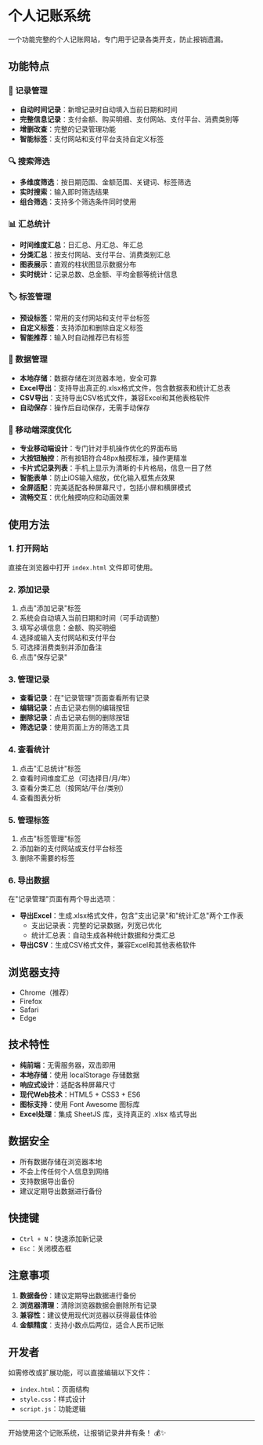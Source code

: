 # 个人记账系统

一个功能完整的个人记账网站，专门用于记录各类开支，防止报销遗漏。

## 功能特点

### 📝 记录管理
- **自动时间记录**：新增记录时自动填入当前日期和时间
- **完整信息记录**：支付金额、购买明细、支付网站、支付平台、消费类别等
- **增删改查**：完整的记录管理功能
- **智能标签**：支付网站和支付平台支持自定义标签

### 🔍 搜索筛选
- **多维度筛选**：按日期范围、金额范围、关键词、标签筛选
- **实时搜索**：输入即时筛选结果
- **组合筛选**：支持多个筛选条件同时使用

### 📊 汇总统计
- **时间维度汇总**：日汇总、月汇总、年汇总
- **分类汇总**：按支付网站、支付平台、消费类别汇总
- **图表展示**：直观的柱状图显示数据分布
- **实时统计**：记录总数、总金额、平均金额等统计信息

### 🏷️ 标签管理
- **预设标签**：常用的支付网站和支付平台标签
- **自定义标签**：支持添加和删除自定义标签
- **智能推荐**：输入时自动推荐已有标签

### 💾 数据管理
- **本地存储**：数据存储在浏览器本地，安全可靠
- **Excel导出**：支持导出真正的.xlsx格式文件，包含数据表和统计汇总表
- **CSV导出**：支持导出CSV格式文件，兼容Excel和其他表格软件
- **自动保存**：操作后自动保存，无需手动保存

### 📱 移动端深度优化
- **专业移动端设计**：专门针对手机操作优化的界面布局
- **大按钮触控**：所有按钮符合48px触摸标准，操作更精准
- **卡片式记录列表**：手机上显示为清晰的卡片格局，信息一目了然
- **智能表单**：防止iOS输入缩放，优化输入框焦点效果
- **全屏适配**：完美适配各种屏幕尺寸，包括小屏和横屏模式
- **流畅交互**：优化触摸响应和动画效果

## 使用方法

### 1. 打开网站
直接在浏览器中打开 `index.html` 文件即可使用。

### 2. 添加记录
1. 点击"添加记录"标签
2. 系统会自动填入当前日期和时间（可手动调整）
3. 填写必填信息：金额、购买明细
4. 选择或输入支付网站和支付平台
5. 可选择消费类别并添加备注
6. 点击"保存记录"

### 3. 管理记录
- **查看记录**：在"记录管理"页面查看所有记录
- **编辑记录**：点击记录右侧的编辑按钮
- **删除记录**：点击记录右侧的删除按钮
- **筛选记录**：使用页面上方的筛选工具

### 4. 查看统计
1. 点击"汇总统计"标签
2. 查看时间维度汇总（可选择日/月/年）
3. 查看分类汇总（按网站/平台/类别）
4. 查看图表分析

### 5. 管理标签
1. 点击"标签管理"标签
2. 添加新的支付网站或支付平台标签
3. 删除不需要的标签

### 6. 导出数据
在"记录管理"页面有两个导出选项：
- **导出Excel**：生成.xlsx格式文件，包含"支出记录"和"统计汇总"两个工作表
  - 支出记录表：完整的记录数据，列宽已优化
  - 统计汇总表：自动生成各种统计数据和分类汇总
- **导出CSV**：生成CSV格式文件，兼容Excel和其他表格软件

## 浏览器支持

- Chrome（推荐）
- Firefox
- Safari
- Edge

## 技术特性

- **纯前端**：无需服务器，双击即用
- **本地存储**：使用 localStorage 存储数据
- **响应式设计**：适配各种屏幕尺寸
- **现代Web技术**：HTML5 + CSS3 + ES6
- **图标支持**：使用 Font Awesome 图标库
- **Excel处理**：集成 SheetJS 库，支持真正的 .xlsx 格式导出

## 数据安全

- 所有数据存储在浏览器本地
- 不会上传任何个人信息到网络
- 支持数据导出备份
- 建议定期导出数据进行备份

## 快捷键

- `Ctrl + N`：快速添加新记录
- `Esc`：关闭模态框

## 注意事项

1. **数据备份**：建议定期导出数据进行备份
2. **浏览器清理**：清除浏览器数据会删除所有记录
3. **兼容性**：建议使用现代浏览器以获得最佳体验
4. **金额精度**：支持小数点后两位，适合人民币记账

## 开发者

如需修改或扩展功能，可以直接编辑以下文件：
- `index.html`：页面结构
- `style.css`：样式设计
- `script.js`：功能逻辑

---

开始使用这个记账系统，让报销记录井井有条！ 💰✨